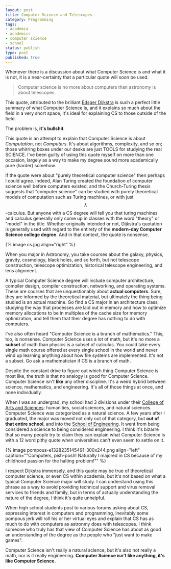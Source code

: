 ```yaml
---
layout: post
title: Computer Science and Telescopes
category: Programming
tags:
- academia
- academics
- computer science
- school
status: publish
type: post
published: true
---
```


Whenever there is a discussion about what Computer Science is and what it is not, it is a near-certainty that a particular quote will soon be used.

 > Computer science is no more about computers than astronomy is about telescopes.

This quote, attributed to the brilliant [Edsger Dijkstra](http://en.wikipedia.org/wiki/Edsger_W._Dijkstra) is such a perfect little summary of what Computer Science is, and it explains so much about the field in a very short space, it's ideal for explaining CS to those outside of the field.

The problem is, **it's bullshit**.

This quote is an attempt to explain that Computer Science is about _Computation_, not _Computers_.  It's about algorithms, complexity, and so on; those whirring boxes under our desks are just TOOLS for studying the real SCIENCE.  I've been guilty of using this quote myself on more than one occasion, largely as a way to make my degree sound more academically pure (harder) somehow.

If the quote were about "purely theoretical computer science" then perhaps I could agree.  Indeed, Alan Turing created the foundation of computer science well before computers existed, and the Church-Turing thesis suggests that "computer science" can be studied with purely theoretical models of computation such as Turing machines, or with just $$\lambda$$-calculus.  But anyone with a CS degree will tell you that turing machines and calculus generally only come up in classes with the word "theory" or "model" in the title.  Whether originally intended or not, Dijkstra's quotation is generally used with regard to the entirety of the **modern-day Computer Science college degree**.  And in that context, the quote is nonsense.

{% image cs.jpg align="right" %}

When you major in Astronomy, you take courses about the galaxy, physics, gravity, cosmology, black holes, and so forth, but not telescope construction, telescope optimization, historical telescope engineering, and lens alignment.

A typical Computer Science degree will include computer architecture, compiler design, compiler construction, networking, and operating systems.  These are courses that are unquestionably about **actual computers**.  Sure, they are informed by the theoretical material, but ultimately the thing being studied is an actual machine.  Go find a CS major in an architecture class, studying the way that processes are laid out in memory and how to optimize memory allocations to be in multiples of the cache size for memory optimization, and tell them that their degree has nothing to do with computers.

I've also often heard "Computer Science is a branch of mathematics."  This, too, is nonsense.  Computer Science uses a lot of math, but it's no more a **subset** of math than physics is a subset of calculus.  You could take every single math course offered at every single school in the world and never wind up learning anything about how file systems are implemented.  It's not a subset.  Go ask a mathematician if CS is a branch of math.

Despite the constant drive to figure out which thing Computer Science is most like, the truth is that no analogy is good for Computer Science.  Computer Science isn't **like** any other discipline.  It's a weird hybrid between science, mathematics, and engineering.  It's all of those things at once, and none individually.

When I was an undergrad, my school had 3 divisions under their [College of Arts and Sciences](http://www.rochester.edu/college/sas/): humanities, social sciences, and natural sciences.  Computer Science was categorized as a natural science.  A few years after I graduated, the major was moved not only out of that category, but **out of that entire school**, and into the [School of Engineering](http://www.hajim.rochester.edu/).  It went from being considered a science to being considered engineering.  I think it's bizarre that so many people try to claim they can explain what Computer Science is with a 12 word pithy quote when universities can't even seem to settle on it.

{% image pompous-e1328235145491-300x244.png align="left" caption="&quot;Computers, pish-posh! Naturally I majored in CS because of my childhood passion for the halting problem!&quot;" %}

I respect Dijkstra immensely, and this quote may be true of theoretical computer science, or even CS within academia, but it's not based on what a typical Computer Science major will study.  I can understand using this phrase as a way to avoid providing technical support and virus removal services to friends and family, but in terms of actually understanding the nature of the degree, I think it's quite unhelpful. 

When high school students post to various forums asking about CS, expressing interest in computers and programming, inevitably some pompous jerk will roll his or her virtual eyes and explain that CS has as much to do with computers as astronmy does with telescopes.  I think someone who truly has that view of Computer Science has about as good an understanding of the degree as the people who "just want to make games".

Computer Science isn't really a natural science, but it's also not really a math, nor is it really engineering.  **Computer Science isn't like anything, it's like Computer Science.**